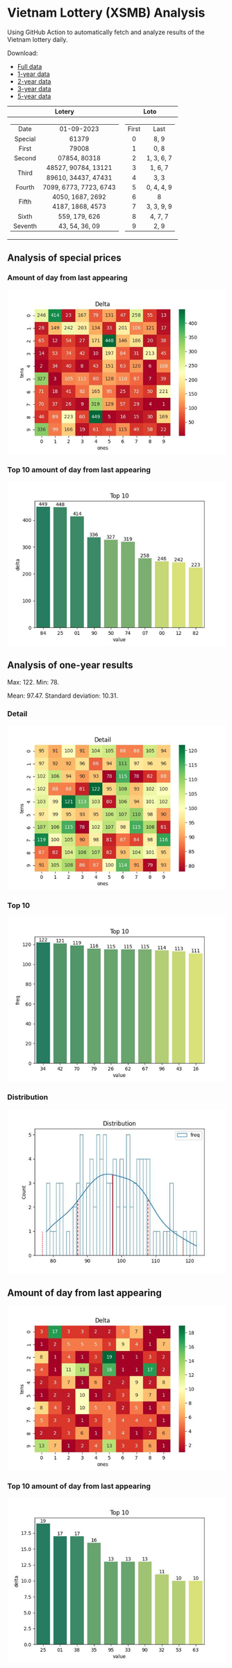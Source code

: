 # Vietnam Lottery (XSMB) Analysis

Using GitHub Action to automatically fetch and analyze results of the Vietnam lottery daily.

Download:

* [Full data](https://raw.githubusercontent.com/khiemdoan/vietnam-lottery-xsmb-analysis/main/results/xsmb.csv)
* [1-year data](https://raw.githubusercontent.com/khiemdoan/vietnam-lottery-xsmb-analysis/main/results/xsmb_1_year.csv)
* [2-year data](https://raw.githubusercontent.com/khiemdoan/vietnam-lottery-xsmb-analysis/main/results/xsmb_2_year.csv)
* [3-year data](https://raw.githubusercontent.com/khiemdoan/vietnam-lottery-xsmb-analysis/main/results/xsmb_3_year.csv)
* [5-year data](https://raw.githubusercontent.com/khiemdoan/vietnam-lottery-xsmb-analysis/main/results/xsmb_5_year.csv)

| Lotery      | Loto |
| :-----------: | :-----------: |
| <table><tr><td>Date</td><td>01-09-2023</td></tr><tr><td>Special</td><td>61379</td></tr><tr><td>First</td><td>79008</td></tr><tr><td>Second</td><td>07854, 80318</td></tr><tr><td rowspan="2">Third</td><td>48527, 90784, 13121</td></tr><tr><td>89610, 34437, 47431</td></tr><tr><td>Fourth</td><td>7099, 6773, 7723, 6743</td></tr><tr><td rowspan="2">Fifth</td><td>4050, 1687, 2692</td></tr><tr><td>4187, 1868, 4573</td></tr><tr><td>Sixth</td><td>559, 179, 626</td></tr><tr><td>Seventh</td><td>43, 54, 36, 09</td></tr></table> | <table><tr><td>First</td><td>Last</td></tr><tr><td>0</td><td>8, 9</td></tr><tr><td>1</td><td>0, 8</td></tr><tr><td>2</td><td>1, 3, 6, 7</td></tr><tr><td>3</td><td>1, 6, 7</td></tr><tr><td>4</td><td>3, 3</td></tr><tr><td>5</td><td>0, 4, 4, 9</td></tr><tr><td>6</td><td>8</td></tr><tr><td>7</td><td>3, 3, 9, 9</td></tr><tr><td>8</td><td>4, 7, 7</td></tr><tr><td>9</td><td>2, 9</td></tr></table> |


<h2>Analysis of special prices</h2>

<h3>Amount of day from last appearing</h3>

![Delta](images/special_delta.jpg)

<h3>Top 10 amount of day from last appearing</h3>

![Delta top 10](images/special_delta_top_10.jpg)

<h2>Analysis of one-year results</h2>

Max: 122. Min: 78.

Mean: 97.47. Standard deviation: 10.31.

<h3>Detail</h3>

![Detail](images/heatmap.jpg)

<h3>Top 10</h3>

![Top 10](images/top-10.jpg)

<h3>Distribution</h3>

![Distribution](images/distribution.jpg)

<h2>Amount of day from last appearing</h2>

![Delta](images/delta.jpg)

<h3>Top 10 amount of day from last appearing</h3>

![Delta top 10](images/delta_top_10.jpg)